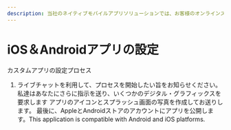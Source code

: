 ```yaml
---
description: 当社のネイティブモバイルアプリソリューションでは、お客様のオンラインストアをお客様独自のカスタムブランドのモバイルアプリにパッケージ化することができます。
---
```


# iOS＆Androidアプリの設定

カスタムアプリの設定プロセス

1. ライブチャットを利用して、プロセスを開始したい旨をお知らせください。 私達はあなたにさらに指示を送り、いくつかのデジタル・グラフィックスを要求します アプリのアイコンとスプラッシュ画面の写真を作成してお送りします。 最後に、AppleとAndroidストアのアカウントにアプリを公開します。This application is compatible with Android and iOS platforms.



